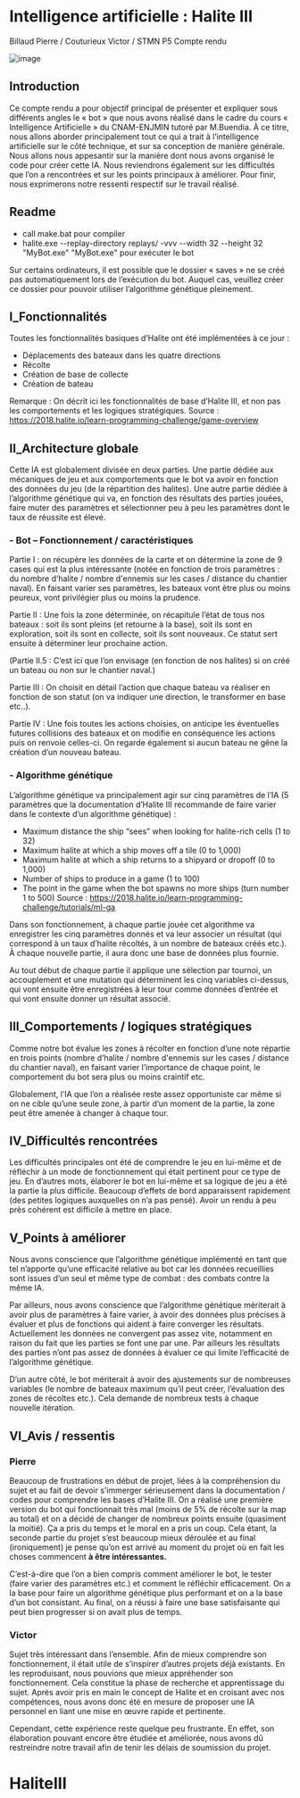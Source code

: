 # Intelligence artificielle : Halite III
Billaud Pierre / Couturieux Victor / STMN P5
Compte rendu

![image](https://user-images.githubusercontent.com/45881846/147853445-e0d194c9-87fc-4b8a-8e9b-e15c780c2c28.png)

## Introduction
Ce compte rendu a pour objectif principal de présenter et expliquer sous différents angles le « bot » que nous avons réalisé dans le cadre du cours « Intelligence Artificielle » du CNAM-ENJMIN tutoré par M.Buendia. À ce titre, nous allons aborder principalement tout ce qui a trait à l’intelligence artificielle sur le côté technique, et sur sa conception de manière générale. Nous allons nous appesantir sur la manière dont nous avons organisé le code pour créer cette IA. Nous reviendrons également sur les difficultés que l’on a rencontrées et sur les points principaux à améliorer. Pour finir, nous exprimerons notre ressenti respectif sur le travail réalisé.

## Readme
* call make.bat pour compiler
* halite.exe --replay-directory replays/ -vvv --width 32 --height 32 "MyBot.exe" "MyBot.exe" pour exécuter le bot

Sur certains ordinateurs, il est possible que le dossier « saves » ne se créé pas automatiquement lors de l’exécution du bot. Auquel cas, veuillez créer ce dossier pour pouvoir utiliser l’algorithme génétique pleinement.

## I_Fonctionnalités
Toutes les fonctionnalités basiques d’Halite ont été implémentées à ce jour :
* Déplacements des bateaux dans les quatre directions
* Récolte
* Création de base de collecte
* Création de bateau

Remarque : On décrit ici les fonctionnalités de base d’Halite III, et non pas les comportements et les logiques stratégiques.
Source : https://2018.halite.io/learn-programming-challenge/game-overview

## II_Architecture globale
Cette IA est globalement divisée en deux parties. Une partie dédiée aux mécaniques de jeu et aux comportements que le bot va avoir en fonction des données du jeu (de la répartition des halites). Une autre partie dédiée à l’algorithme génétique qui va, en fonction des résultats des parties jouées, faire muter des paramètres et sélectionner peu à peu les paramètres dont le taux de réussite est élevé.

### - Bot – Fonctionnement / caractéristiques
Partie I : on récupère les données de la carte et on détermine la zone de 9 cases qui est la plus intéressante (notée en fonction de trois paramètres : du nombre d’halite / nombre d'ennemis sur les cases / distance du chantier naval). En faisant varier ses paramètres, les bateaux vont être plus ou moins peureux, vont privilégier plus ou moins la prudence.

Partie II : Une fois la zone déterminée, on récapitule l’état de tous nos bateaux : soit ils sont pleins (et retourne à la base), soit ils sont en exploration, soit ils sont en collecte, soit ils sont nouveaux. Ce statut sert ensuite à déterminer leur prochaine action.

(Partie II.5 : C’est ici que l’on envisage (en fonction de nos halites) si on créé un bateau ou non sur le chantier naval.)

Partie III : On choisit en détail l’action que chaque bateau va réaliser en fonction de son statut (on va indiquer une direction, le transformer en base etc..).

Partie IV : Une fois toutes les actions choisies, on anticipe les éventuelles futures collisions des bateaux et on modifie en conséquence les actions puis on renvoie celles-ci. On regarde également si aucun bateau ne gêne la création d’un nouveau bateau.

### - Algorithme génétique
L’algorithme génétique va principalement agir sur cinq paramètres de l’IA (5 paramètres que la documentation d’Halite III recommande de faire varier dans le contexte d’un algorithme génétique) :
* Maximum distance the ship “sees” when looking for halite-rich cells (1 to 32)
* Maximum halite at which a ship moves off a tile (0 to 1,000)
* Maximum halite at which a ship returns to a shipyard or dropoff (0 to 1,000)
* Number of ships to produce in a game (1 to 100)
* The point in the game when the bot spawns no more ships (turn number 1 to 500)
Source : https://2018.halite.io/learn-programming-challenge/tutorials/ml-ga

Dans son fonctionnement, à chaque partie jouée cet algorithme va enregistrer les cinq paramètres donnés et va leur associer un résultat (qui correspond à un taux d’halite récoltés, à un nombre de bateaux créés etc.). À chaque nouvelle partie, il aura donc une base de données plus fournie. 

Au tout début de chaque partie il applique une sélection par tournoi, un accouplement et une mutation qui déterminent les cinq variables ci-dessus, qui vont ensuite être enregistrées à leur tour comme données d’entrée et qui vont ensuite donner un résultat associé.

## III_Comportements / logiques stratégiques
Comme notre bot évalue les zones à récolter en fonction d’une note répartie en trois points (nombre d’halite / nombre d'ennemis sur les cases / distance du chantier naval), en faisant varier l’importance de chaque point, le comportement du bot sera plus ou moins craintif etc.

Globalement, l’IA que l’on a réalisée reste assez opportuniste car même si on ne cible qu’une seule zone, à partir d’un moment de la partie, la zone peut être amenée à changer à chaque tour.

## IV_Difficultés rencontrées
Les difficultés principales ont été de comprendre le jeu en lui-même et de réfléchir à un mode de fonctionnement qui était pertinent pour ce type de jeu. En d’autres mots, élaborer le bot en lui-même et sa logique de jeu a été la partie la plus difficile. Beaucoup d’effets de bord apparaissent rapidement (des petites logiques auxquelles on n’a pas pensé). Avoir un rendu à peu près cohérent est difficile à mettre en place.

## V_Points à améliorer
Nous avons conscience que l’algorithme génétique implémenté en tant que tel n’apporte qu’une efficacité relative au bot car les données recueillies sont issues d’un seul et même type de combat : des combats contre la même IA. 
 
Par ailleurs, nous avons conscience que l’algorithme génétique mériterait à avoir plus de paramètres à faire varier, à avoir des données plus précises à évaluer et plus de fonctions qui aident à faire converger les résultats. Actuellement les données ne convergent pas assez vite, notamment en raison du fait que les parties se font une par une. Par ailleurs les résultats des parties n’ont pas assez de données à évaluer ce qui limite l’efficacité de l’algorithme génétique.

D’un autre côté, le bot mériterait à avoir des ajustements sur de nombreuses variables (le nombre de bateaux maximum qu’il peut créer, l’évaluation des zones de récoltes etc.). Cela demande de nombreux tests à chaque nouvelle itération.

## VI_Avis / ressentis
### Pierre
Beaucoup de frustrations en début de projet, liées à la compréhension du sujet et au fait de devoir s’immerger sérieusement dans la documentation / codes pour comprendre les bases d’Halite III. On a réalisé une première version du bot qui fonctionnait très mal (moins de 5% de récolte sur la map au total) et on a décidé de changer de nombreux points ensuite (quasiment la moitié). Ça a pris du temps et le moral en a pris un coup. Cela étant, la seconde partie du projet s’est beaucoup mieux déroulée et au final (ironiquement) je pense qu’on est arrivé au moment du projet où en fait les choses commencent **à être intéressantes.** 

C’est-à-dire que l’on a bien compris comment améliorer le bot, le tester (faire varier des paramètres etc.) et comment le réfléchir efficacement. On a la base pour faire un algorithme génétique plus performant et on a la base d’un bot consistant. Au final, on a réussi à faire une base satisfaisante qui peut bien progresser si on avait plus de temps.

### Victor
Sujet très intéressant dans l’ensemble. Afin de mieux comprendre son fonctionnement, il était utile de s’inspirer d’autres projets déjà existants. En les reproduisant, nous pouvions que mieux appréhender son fonctionnement. Cela constitue la phase de recherche et apprentissage du sujet. Après avoir pris en main le concept de Halite et en croisant avec nos compétences, nous avons donc été en mesure de proposer une IA personnel en liant une mise en œuvre rapide et pertinente.

Cependant, cette expérience reste quelque peu frustrante. En effet, son élaboration pouvant encore être étudiée et améliorée, nous avons dû restreindre notre travail afin de tenir les délais de soumission du projet.

# HaliteIII

